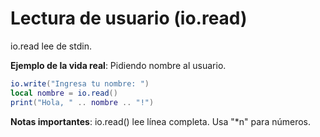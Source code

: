 # Lectura de usuario (io.read)

io.read lee de stdin.

**Ejemplo de la vida real**: Pidiendo nombre al usuario.

```lua
io.write("Ingresa tu nombre: ")
local nombre = io.read()
print("Hola, " .. nombre .. "!")
```

**Notas importantes**: io.read() lee línea completa. Usa "*n" para números.